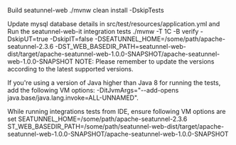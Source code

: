 Build seatunnel-web
./mvnw clean install -DskipTests

Update mysql database details in src/test/resources/application.yml and Run the seatunnel-web-it integration tests
./mvnw -T 1C -B verify -DskipUT=true -DskipIT=false -DSEATUNNEL_HOME=/some/path/apache-seatunnel-2.3.6 -DST_WEB_BASEDIR_PATH=seatunnel-web-dist/target/apache-seatunnel-web-1.0.0-SNAPSHOT/apache-seatunnel-web-1.0.0-SNAPSHOT
NOTE: Please remember to update the versions according to the latest supported versions.

If you're using a version of Java higher than Java 8 for running the tests, add the following VM options: 
-DitJvmArgs="--add-opens java.base/java.lang.invoke=ALL-UNNAMED".

While running integrations tests from IDE, ensure following VM options are set
SEATUNNEL_HOME=/some/path/apache-seatunnel-2.3.6
ST_WEB_BASEDIR_PATH=/some/path/seatunnel-web-dist/target/apache-seatunnel-web-1.0.0-SNAPSHOT/apache-seatunnel-web-1.0.0-SNAPSHOT
